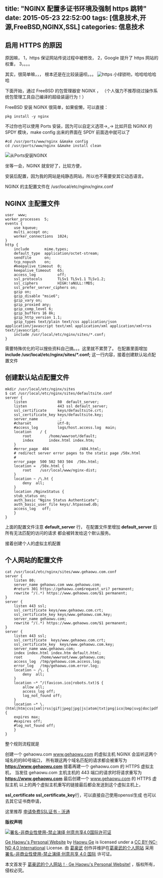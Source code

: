 title: "NGINX 配置多证书环境及强制 https 跳转"
date: 2015-05-23 22:52:00
tags: [信息技术,开源,FreeBSD,NGINX,SSL]
categories: 信息技术
---
## 启用 HTTPS 的原因

原因嘛，
1，https 保证网站传说过程中被修改，
2，Google 提升了 https 网站的权重，
3，。。。

其实，很简单嘛，，，
根本还是在比较装逼呗。。。
![https](//dn-nimages.qbox.me/2015/05/https.png)
小绿锁哟，哈哈哈哈哈哈


下面开始，通过 FreeBSD 的包管理器安 NGINX ，
（个人强力不推荐绕过操作系统包管理工具自己编译的超级装逼行为！）


FreeBSD 安装 NGINX 很简单，如果偷懒，可以直接：
<!-- more -->
```
pkg install -y nginx
```
不过你也可以使用 Ports 安装，因为可以自定义选项→_→
比如开启 NGINX 的 SPDY 模块，make config 出来的界面在 SPDY 前面选中就可以了
```
#cd /usr/ports/www/nginx &&make config
cd /usr/ports/www/nginx &&make install clean
```

![从Ports安装NGINX](//dn-nimages.qbox.me/2015/05/ports.nginx.png)

坐等一会，NGINX 就安好了，比较方便，

安装后配置，因为我的网站是纯静态网站，所以也不需要安其它动态语言。

NGINX 的主配置文件在 /usr/local/etc/nginx/nginx.conf

## NGINX 主配置文件
```
user  www;
worker_processes  5;
events {
    use kqueue;
    multi_accept on;
    worker_connections  1024;
}
http {
    include       mime.types;
    default_type  application/octet-stream;
    sendfile      on;
    tcp_nopush    on;
    #keepalive_timeout  0;
    keepalive_timeout   65;
    access_log          off;
    ssl_protocols       TLSv1 TLSv1.1 TLSv1.2;
    ssl_ciphers         HIGH:!aNULL:!MD5;
    ssl_prefer_server_ciphers on;
    gzip on;
    gzip_disable "msie6";
    gzip_vary on;
    gzip_proxied any;
    gzip_comp_level 6;
    gzip_buffers 16 8k;
    gzip_http_version 1.1;
    gzip_types text/plain text/css application/json application/javascript text/xml application/xml application/xml+rss text/javascript;
    include /usr/local/etc/nginx/sites/*.conf;
}
```
需要特殊优化的可以搜些资料自己搞。。。这里就不累赘了。
在配置里面增加
**include /usr/local/etc/nginx/sites/*.conf;**
这一行内容，接着创建默认站点配置文件


## 创建默认站点配置文件
```
mkdir /usr/local/etc/nginx/sites
$ cat /usr/local/etc/nginx/sites/defaultsite.conf
server {
    listen              80  default_server;
    listen              443 ssl default_server;
    ssl_certificate     keys/defaultsite.crt;
    ssl_certificate_key keys/defaultsite.key;
    server_name         _;
    #charset            utf-8;
    #access_log         logs/host.access.log  main;
    location    / {
        root        /home/wwwroot/default;
        index       index.html index.htm;
    }
    #error_page  404              /404.html;
    # redirect server error pages to the static page /50x.html
    #
    error_page  500 502 503 504  /50x.html;
    location =  /50x.html {
        root    /usr/local/www/nginx-dist;
    }
    location ~ /\.ht {
        deny  all;
    }
    location /NginxStatus {
    stub_status on;
    auth_basic "Nginx Status Authenticate";
    auth_basic_user_file keys/.htpasswd.db;
    access_log   off;
    }
}
```
上面的配置文件注意 **default_server** 行，
在配置文件里增加 **default_server** 后所有无法匹配的访问的请求
都会被转发给这个默认服务。

接着创建个人的虚拟主机配置



## 个人网站的配置文件
```
cat /usr/local/etc/nginx/sites/www.gehaowu.com.conf
server {
    listen 80;
    server_name gehaowu.com www.gehaowu.com;
    #return 301 https://gehaowu.com$request_uri? permanent;
    rewrite ^/(.*) https://www.gehaowu.com/$1 permanent;
}
server {
    listen 443 ssl;
    ssl_certificate keys/www.gehaowu.com.crt;
    ssl_certificate_key keys/www.gehaowu.com.key;
    server_name gehaowu.com;
    rewrite ^/(.*) https://www.gehaowu.com/$1 permanent;
}
server {
    listen 443 ssl;
    ssl_certificate  keys/www.gehaowu.com.crt;
    ssl_certificate_key  keys/www.gehaowu.com.key;
    server_name www.gehaowu.com;
    index index.html index.htm default.html;
    root        /home/wwwroot/www.gehaowu.com;
    access_log  /tmp/gehaowu.com.access.log;
    error_log   /tmp/gehaowu.com.error.log;
    location ~ /\. {
        deny  all;
    }
    location ~* ^/(favicon.ico|robots.txt)$ {
        allow all;
        access_log off;
        log_not_found off;
    }
    location ~* \.(html|htm|css|xml|rss|gif|jpeg|jpg|js|atom|txt|png|ico|bmp|svg|doc|pdf|xhtml|mp3|ogg|mp4|mpeg|webm|)$ {
    expires max;
    #expires off;
    #log_not_found off;
    }
}
```

整个规则流程就是


创建一个 gehaowu.com www.gehaowu.com 的虚拟主机
NGINX 会监听这两个域名的的80号端口，
所有跟这两个域名匹配的请求都会被重写为
**https://www.gehaowu.com**
接着再建一个 gehaowu.com 的 HTTPS 虚拟主机，
当发往 gehaowu.com 主机主机的 443 端口的请求时将请求重写为
**https://www.gehaowu.com**
最后创建一个 www.gehaowu.com 的 HTTPS 虚拟主机
以上的两个虚拟主机重写的链接最后都会发送到这个虚拟主机上，

**ssl_certificate ssl_certificate_key**行，可以直接自己使用openssl生成
也可以去其它证书商申请，

这里推荐 [申请免费SSL证书 - 沃通](https://buy.wosign.com/free/FreeSSL.html)


**版权声明**

<a href="https://creativecommons.org/licenses/by-nc-nd/4.0/deed.zh"><img src="//dn-nimages.qbox.me/other/CC-BY-SA-ND.png" alt="署名-非商业性使用-禁止演绎 创意共享4.0国际许可证" /></a>

[Ge Haowu's Personal Website](//gehaowu.com/) by [Haowu Ge](//gehaowu.com/aboutme/) is licensed under a [CC BY-NC-ND 4.0 International](https://creativecommons.org/licenses/by-nc-nd/4.0/deed.zh) License.
由 [葛豪武](//gehaowu.com/aboutme/) 创作并维护在[葛豪武的个人网站](//gehaowu.com/) 采用 [署名-非商业性使用-禁止演绎 创意共享 4.0 国际](https://creativecommons.org/licenses/by-nc-nd/4.0/deed.zh) 许可证。


本文首发于 [葛豪武的个人网站！· Ge Haowu's Personal Website!](//gehaowu.com/) ，版权所有，侵权必究。
